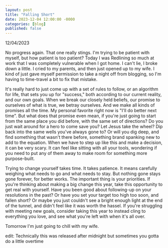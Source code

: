 ```yaml
---
layout: post
title: "Falling Short"
date: 2023-12-04 12:00:00 -0000
categories: [blog]
published: false
---
```


12/04/2023

No progress again. That one really stings. I'm trying to be patient with myself, but how patient is too patient? Today I was Redlining so much at work that I was completely vulnerable when I got home. I can't lie, I broke down a little. I cried to my parents, and then just opened up to my wife. I kind of just gave myself permission to take a night off from blogging, so I'm having to time-travel a bit to fix that mistake.

It's really hard to just come up with a set of rules to follow, or an algorithm for life, that sets you up for "success," both according to our current reality, and our own goals. When we break our closely held beliefs, our promise to ourselves of what is true, we betray ourselves. And we make all kinds of promises all the time. My personal favorite right now is "I'll do better next time". But what does that promise even mean, if you're just going to start from the same place you did before, with the same set of directions? Do you just wait around for a hero to come save you? Let Jesus take the wheel? Dip back into the same wells you've always gone to? Or will you dig deep, and find something that wasn't there before, something brand spanking new to add to the equation. When we have to step up like this and make a decision, it can be very scary. It can feel like sitting with all your tools, wondering if you need to put any of them away to make room for something more purpose-built.

Trying to change yourself takes time. It takes patience. It means carefully weighing what needs to go and what needs to stay. But nothing gone stays gone forever, for better works. The important thing is your priorities. If you're thinking about making a big change this year, take this opportunity to get real with yourself. Have you been good about following-up on your resolutions in the past? Or have you set your target too high too soon, and fallen short? Or maybe you just couldn't see a bright enough light at the end of the tunnel, and didn't feel like it was worth the hassel. If you're struggling with meeting new goals, consider taking this year to instead cling to everything you love, and see what you're left with when it's all over.

Tomorrow I'm just going to chill with my wife.

edit: Technically this was released after midnight but sometimes you gotta do a little overtime